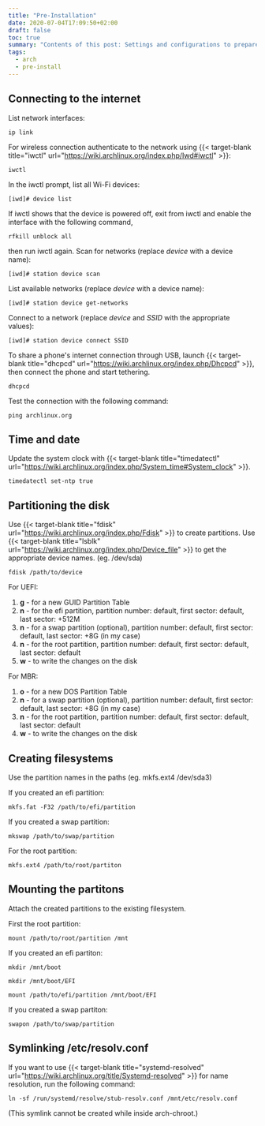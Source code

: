 ```yaml
---
title: "Pre-Installation"
date: 2020-07-04T17:09:50+02:00
draft: false
toc: true
summary: "Contents of this post: Settings and configurations to prepare the installation. (internet, time and date, partitioning, etc.)"
tags:
  - arch
  - pre-install
---
```

## Connecting to the internet

List network interfaces:
```terminal
ip link
```
For wireless connection authenticate to the network using {{< target-blank title="iwctl" url="https://wiki.archlinux.org/index.php/Iwd#iwctl" >}}:
```terminal
iwctl
```

In the iwctl prompt, list all Wi-Fi devices:
```
[iwd]# device list
```

If iwctl shows that the device is powered off, exit from iwctl and enable the interface with the following command,
```terminal
rfkill unblock all
```
then run iwctl again. Scan for networks (replace *device* with a device name):
```
[iwd]# station device scan
```

List available networks (replace *device* with a device name):
```
[iwd]# station device get-networks
```

Connect to a network (replace *device* and *SSID* with the appropriate values):
```
[iwd]# station device connect SSID
```

To share a phone's internet connection through USB, launch {{< target-blank title="dhcpcd" url="https://wiki.archlinux.org/index.php/Dhcpcd" >}}, then connect the phone and start tethering.
```terminal
dhcpcd 
```

Test the connection with the following command:
```terminal
ping archlinux.org
```

## Time and date

Update the system clock with {{< target-blank title="timedatectl" url="https://wiki.archlinux.org/index.php/System_time#System_clock" >}}.
```terminal
timedatectl set-ntp true
```

## Partitioning the disk

Use {{< target-blank title="fdisk" url="https://wiki.archlinux.org/index.php/Fdisk" >}} to create partitions. Use {{< target-blank title="lsblk" url="https://wiki.archlinux.org/index.php/Device_file" >}} to get the appropriate device names. (eg. /dev/sda)
```terminal
fdisk /path/to/device
```

For UEFI:

1. **g** - for a new GUID Partition Table
2. **n** - for the efi partition, partition number: default, first sector: default, last sector: +512M
3. **n** - for a swap partition (optional), partition number: default, first sector: default, last sector: +8G (in my case)
4. **n** - for the root partition, partition number: default, first sector: default, last sector: default
5. **w** - to write the changes on the disk

For MBR:

1. **o** - for a new DOS Partition Table
2. **n** - for a swap partition (optional), partition number: default, first sector: default, last sector: +8G (in my case)
3. **n** - for the root partition, partition number: default, first sector: default, last sector: default
4. **w** - to write the changes on the disk

## Creating filesystems

Use the partition names in the paths (eg. mkfs.ext4 /dev/sda3)

If you created an efi partition:
```terminal
mkfs.fat -F32 /path/to/efi/partition
```

If you created a swap partition:
```terminal
mkswap /path/to/swap/partition
```

For the root partition:
```terminal
mkfs.ext4 /path/to/root/partiton
```

## Mounting the partitons

Attach the created partitions to the existing filesystem.

First the root partition:
```terminal
mount /path/to/root/partition /mnt
```

If you created an efi partiton:
```terminal
mkdir /mnt/boot
```
```terminal
mkdir /mnt/boot/EFI
```
```terminal
mount /path/to/efi/partition /mnt/boot/EFI
```

If you created a swap partiton:
```terminal
swapon /path/to/swap/partition
``` 

## Symlinking /etc/resolv.conf
If you want to use {{< target-blank title="systemd-resolved" url="https://wiki.archlinux.org/title/Systemd-resolved" >}} for name resolution, run the following command:
```terminal
ln -sf /run/systemd/resolve/stub-resolv.conf /mnt/etc/resolv.conf
```
(This symlink cannot be created while inside arch-chroot.)
